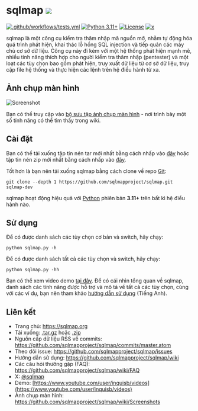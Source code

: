 # sqlmap ![](https://i.imgur.com/fe85aVR.png)

[![.github/workflows/tests.yml](https://github.com/sqlmapproject/sqlmap/actions/workflows/tests.yml/badge.svg)](https://github.com/sqlmapproject/sqlmap/actions/workflows/tests.yml) [![Python 3.11+](https://img.shields.io/badge/python-3.11+-yellow.svg)](https://www.python.org/) [![License](https://img.shields.io/badge/license-GPLv2-red.svg)](https://raw.githubusercontent.com/sqlmapproject/sqlmap/master/LICENSE) [![x](https://img.shields.io/badge/x-@sqlmap-blue.svg)](https://x.com/sqlmap)

sqlmap là một công cụ kiểm tra thâm nhập mã nguồn mở, nhằm tự động hóa quá trình phát hiện, khai thác lỗ hổng SQL injection và tiếp quản các máy chủ cơ sở dữ liệu. Công cụ này đi kèm với 
một hệ thống phát hiện mạnh mẽ, nhiều tính năng thích hợp cho người kiểm tra thâm nhập (pentester) và một loạt các tùy chọn bao gồm phát hiện, truy xuất dữ liệu từ cơ sở dữ liệu, truy cập file hệ thống và thực hiện các lệnh trên hệ điều hành từ xa.

Ảnh chụp màn hình
----

![Screenshot](https://raw.github.com/wiki/sqlmapproject/sqlmap/images/sqlmap_screenshot.png)

Bạn có thể truy cập vào [bộ sưu tập ảnh chụp màn hình](https://github.com/sqlmapproject/sqlmap/wiki/Screenshots) - nơi trình bày một số tính năng có thể tìm thấy trong wiki.

Cài đặt
----


Bạn có thể tải xuống tập tin nén tar mới nhất bằng cách nhấp vào [đây](https://github.com/sqlmapproject/sqlmap/tarball/master) hoặc tập tin nén zip mới nhất bằng cách nhấp vào [đây](https://github.com/sqlmapproject/sqlmap/zipball/master).

Tốt hơn là bạn nên tải xuống sqlmap bằng cách clone về repo [Git](https://github.com/sqlmapproject/sqlmap):

    git clone --depth 1 https://github.com/sqlmapproject/sqlmap.git sqlmap-dev

sqlmap hoạt động hiệu quả với [Python](https://www.python.org/download/) phiên bản **3.11+** trên bất kì hệ điều hành nào.

Sử dụng
----

Để có được danh sách các tùy chọn cơ bản và switch, hãy chạy:

    python sqlmap.py -h

Để có được danh sách tất cả các tùy chọn và switch, hãy chạy:

    python sqlmap.py -hh

Bạn có thể xem video demo [tại đây](https://asciinema.org/a/46601).
Để có cái nhìn tổng quan về sqlmap, danh sách các tính năng được hỗ trợ và mô tả về tất cả các tùy chọn, cùng với các ví dụ, bạn nên tham khảo [hướng dẫn sử dụng](https://github.com/sqlmapproject/sqlmap/wiki/Usage) (Tiếng Anh).

Liên kết
----

* Trang chủ: https://sqlmap.org
* Tải xuống: [.tar.gz](https://github.com/sqlmapproject/sqlmap/tarball/master) hoặc [.zip](https://github.com/sqlmapproject/sqlmap/zipball/master)
* Nguồn cấp dữ liệu RSS về commits: https://github.com/sqlmapproject/sqlmap/commits/master.atom
* Theo dõi issue: https://github.com/sqlmapproject/sqlmap/issues
* Hướng dẫn sử dụng: https://github.com/sqlmapproject/sqlmap/wiki
* Các câu hỏi thường gặp (FAQ): https://github.com/sqlmapproject/sqlmap/wiki/FAQ
* X: [@sqlmap](https://x.com/sqlmap)
* Demo: [https://www.youtube.com/user/inquisb/videos](https://www.youtube.com/user/inquisb/videos)
* Ảnh chụp màn hình: https://github.com/sqlmapproject/sqlmap/wiki/Screenshots
